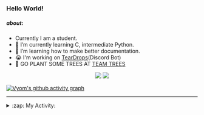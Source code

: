 ### Hello World!

##### about:
- Currently I am a student.
- 🌱 I’m currently learning C, intermediate Python.
- 🌱 I’m learning how to make better documentation.
- 😭 I'm working on [TearDrops](https://github.com/Vyvy-vi/TearDrops)(Discord Bot)
- 🌱 GO PLANT SOME TREES AT [TEAM TREES](https://teamtrees.org/)

<p align="center">
  <a href="https://twitter.com/Vyvy_viM"><img target="_blank" src="https://img.shields.io/badge/twitter%20@Vyvy_viM-0D95E8?style=for-the-badge&logo=twitter&logoColor=white"/></a> 
  <a href="https://vyvy-vi.github.io/portfolio"><img target="_blank" src="https://img.shields.io/badge/-I%27m_craving_for_open_source-green?style=for-the-badge&logo=github&logoColor=black"/></a> 
</p>

[![Vyom's github activity graph](https://activity-graph.herokuapp.com/graph?username=Vyvy-vi)](https://github.com/ashutosh00710/github-readme-activity-graph)

---
<details>
  <summary>:zap: My Activity:</summary>
  
<!--START_SECTION:waka-->
**I'm a Night 🦉** 

```text
🌞 Morning    28 commits     █░░░░░░░░░░░░░░░░░░░░░░░░   4.37% 
🌆 Daytime    156 commits    ██████░░░░░░░░░░░░░░░░░░░   24.34% 
🌃 Evening    256 commits    ██████████░░░░░░░░░░░░░░░   39.94% 
🌙 Night      201 commits    ███████░░░░░░░░░░░░░░░░░░   31.36%

```
📅 **I'm Most Productive on Sunday** 

```text
Monday       93 commits     ███░░░░░░░░░░░░░░░░░░░░░░   14.51% 
Tuesday      101 commits    ████░░░░░░░░░░░░░░░░░░░░░   15.76% 
Wednesday    73 commits     ██░░░░░░░░░░░░░░░░░░░░░░░   11.39% 
Thursday     94 commits     ███░░░░░░░░░░░░░░░░░░░░░░   14.66% 
Friday       41 commits     █░░░░░░░░░░░░░░░░░░░░░░░░   6.4% 
Saturday     88 commits     ███░░░░░░░░░░░░░░░░░░░░░░   13.73% 
Sunday       151 commits    ██████░░░░░░░░░░░░░░░░░░░   23.56%

```


📊 **This Week I Spent My Time On** 

```text
🔥 Editors: 
Vim                      9 hrs 36 mins       ████████████████████████░   97.31% 
VS Code                  15 mins             ░░░░░░░░░░░░░░░░░░░░░░░░░   2.69%

🐱‍💻 Projects: 
Shepherd-bot             3 hrs 35 mins       █████████░░░░░░░░░░░░░░░░   36.39% 
Praise-Bot-Discord       3 hrs 11 mins       ████████░░░░░░░░░░░░░░░░░   32.3% 
Unknown Project          2 hrs 34 mins       ██████░░░░░░░░░░░░░░░░░░░   26.15% 
hacktoberfest-practice   24 mins             █░░░░░░░░░░░░░░░░░░░░░░░░   4.18% 
TEC-Discord-Automation   3 mins              ░░░░░░░░░░░░░░░░░░░░░░░░░   0.58%

```


 Last Updated on 12/07/2021
<!--END_SECTION:waka-->
</details>
